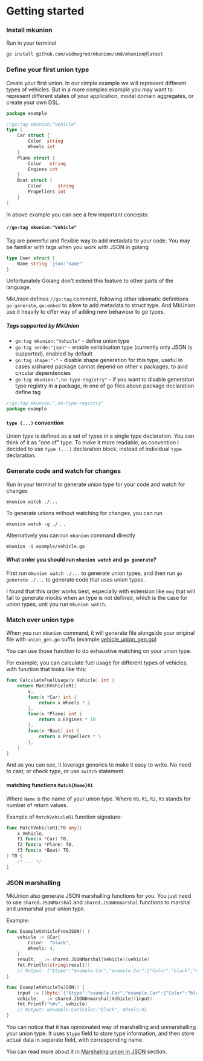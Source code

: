 # Getting started

### Install mkunion
Run in your terminal
```bash
go install github.com/widmogrod/mkunion/cmd/mkunion@latest
```

### Define your first union type
Create your first union. In our simple example we will represent different types of vehicles.
But in a more complex example you may want to represent different states of your application, model domain aggregates, or create your own DSL.
```go title="example/vehicle.go"
package example

//go:tag mkunion:"Vehicle"
type (
	Car struct {
		Color  string
		Wheels int
	}
	Plane struct {
		Color   string
		Engines int
	}
	Boat struct {
		Color      string
		Propellers int
	}
)
```

In above example you can see a few important concepts:

#### `//go:tag mkunion:"Vehicle"`

Tag are powerful and flexible way to add metadata to your code.
You may be familiar with tags when you work with JSON in golang

```go
type User struct {
	Name string `json:"name"`
}
```

Unfortunately Golang don't extend this feature to other parts of the language.

MkUnion defines `//go:tag` comment, following other idiomatic definitions `go:generate`, `go:embed` to allow to add metadata to struct type.
And MkUnion use it heavily to offer way of adding new behaviour to go types.

##### Tags supported by MkUnion

- `go:tag mkunion:"Vehicle"` - define union type
- `go:tag serde:"json"` - enable serialisation type (currently only JSON is supported), enabled by default
- `go:tag shape:"-"` - disable shape generation for this type, useful in cases x/shared package cannot depend on other x packages, to avid circular dependencies
- `go:tag mkunion:",no-type-registry"` - if you want to disable generation type registry in a package, in one of go files above package declaration define tag
```go
//go:tag mkunion:",no-type-registry"
package example
```

#### `type (...)` convention

Union type is defined as a set of types in a single type declaration. You can think of it as "one of" type.
To make it more readable, as convention I decided to use `type (...)` declaration block, instead of individual `type` declaration.

### Generate code and watch for changes

Run in your terminal to generate union type for your code and watch for changes
```
mkunion watch ./...
```

To generate unions without watching for changes, you can run
```
mkunion watch -g ./...
```

Alternatively you can run `mkunion` command directly
```
mkunion -i example/vehicle.go
```


#### What order you should run `mkunion watch` and `go generate`?
First run `mkunion watch ./...` to generate union types, and then run `go generate ./...` to generate code that uses union types.

I found that this order works best, especially with extension like `moq` that will fail to generate mocks when an type is not defined, which is the case for union types, unit you run `mkunion watch`.

### Match over union type
When you run `mkunion` command, it will generate file alongside your original file with `union_gen.go` suffix (example [vehicle_union_gen.go](https://github.com/widmogrod/mkunion/tree/main/example/vehicle_union_gen.go))

You can use those function to do exhaustive matching on your union type.

For example, you can calculate fuel usage for different types of vehicles, with function that looks like this:

```go title="example/vehicle.go"
func CalculateFuelUsage(v Vehicle) int {
	return MatchVehicleR1(
		v,
		func(x *Car) int {
			return x.Wheels * 2
		},
		func(x *Plane) int {
			return x.Engines * 10
		},
		func(x *Boat) int {
			return x.Propellers * 5
		},
	)
}
```

And as you can see, it leverage generics to make it easy to write.
No need to cast, or check type, or use `switch` statement.

#### matching functions `Match{Name}R1`
Where `Name` is the name of your union type.
Where `R0`, `R1`, `R2`, `R3` stands for number of return values.

Example of `MatchVehicleR1` function signature:
```go
func MatchVehicleR1[T0 any](
	x Vehicle,
	f1 func(x *Car) T0,
	f2 func(x *Plane) T0,
	f3 func(x *Boat) T0,
) T0 {
	/* ... */
}
```

### JSON marshalling

MkUnion also generate JSON marshalling functions for you.
You just need to use `shared.JSONMarshal` and `shared.JSONUnmarshal` functions to marshal and unmarshal your union type.

Example:

```go
func ExampleVehicleFromJSON() {
    vehicle := &Car{
        Color:  "black",
        Wheels: 4,
    }
    result, _ := shared.JSONMarshal[Vehicle](vehicle)
    fmt.Println(string(result))
    // Output: {"$type":"example.Car","example.Car":{"Color":"black","Wheels":4}}
}

func ExampleVehicleToJSON() {
    input := []byte(`{"$type":"example.Car","example.Car":{"Color":"black","Wheels":4}}`)
    vehicle, _ := shared.JSONUnmarshal[Vehicle](input)
    fmt.Printf("%#v", vehicle)
    // Output: &example.Car{Color:"black", Wheels:4}
}
```

You can notice that it has opinionated way of marshalling and unmarshalling your union type.
It uses `$type` field to store type information, and then store actual data in separate field, with corresponding name.

You can read more about it in [Marshaling union in JSON](./examples/json.md) section.

